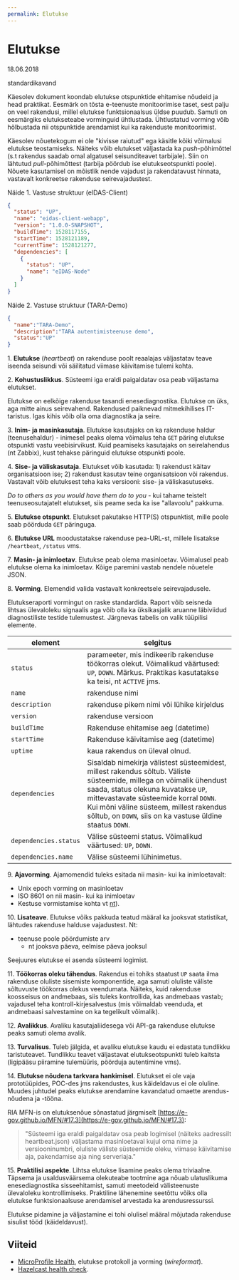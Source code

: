 ```yaml
---
permalink: Elutukse
---
```


# Elutukse

18.06.2018

standardikavand

Käesolev dokument koondab elutukse otspunktide ehitamise nõudeid ja head praktikat. Eesmärk on tõsta e-teenuste monitoorimise taset, sest palju on veel rakendusi, millel elutukse funktsionaalsus üldse puudub. Samuti on eesmärgiks elutukseteabe vorminguid ühtlustada. Ühtlustatud vorming võib hõlbustada nii otspunktide arendamist kui ka rakenduste monitoorimist.

Käesolev nõuetekogum ei ole "kivisse raiutud" ega käsitle kõiki võimalusi elutukse teostamiseks. Näiteks võib elutukset väljastada ka _push_-põhimõttel (s.t rakendus saadab omal algatusel seisunditeavet tarbijale). Siin on lähtutud _pull_-põhimõttest (tarbija pöördub ise elutukseotspunkti poole). Nõuete kasutamisel on mõistlik nende vajadust ja rakendatavust hinnata, vastavalt konkreetse rakenduse seirevajadustest.

Näide 1. Vastuse struktuur (eIDAS-Client)

```json
{
  "status": "UP",
  "name": "eidas-client-webapp",
  "version": "1.0.0-SNAPSHOT",
  "buildTime": 1528117155,
  "startTime": 1528121189,
  "currentTime": 1528121277,
  "dependencies": [
    {
      "status": "UP",
      "name": "eIDAS-Node"
    }
  ]
}
```

Näide 2. Vastuse struktuur (TARA-Demo)

```json
{
  "name":"TARA-Demo",
  "description":"TARA autentimisteenuse demo",
  "status":"UP"
}
```

1\. **Elutukse** (_heartbeat_) on rakenduse poolt reaalajas väljastatav teave iseenda seisundi või säilitatud viimase käivitamise tulemi kohta.

2\. **Kohustuslikkus**. Süsteemi iga eraldi paigaldatav osa peab väljastama elutukset.

Elutukse on eelkõige rakenduse tasandi enesediagnostika. Elutukse on üks, aga mitte ainus seirevahend. Rakendused paiknevad mitmekihilises IT-taristus. Igas kihis võib olla oma diagnostika ja seire.

3\. **Inim- ja masinkasutaja**. Elutukse kasutajaks on ka rakenduse haldur (teenusehaldur) - inimesel peaks olema võimalus teha `GET` päring elutukse otspunkti vastu veebisirvikust. Kuid peamiseks kasutajaks on seirelahendus (nt Zabbix), kust tehakse päringuid elutukse otspunkti poole.

4\. **Sise- ja väliskasutaja**. Elutukset võib kasutada: 1) rakendust käitav organisatsioon ise; 2) rakendust kasutav teine organisatsioon või rakendus. Vastavalt võib elutuksest teha kaks versiooni: sise- ja väliskasutuseks.

_Do to others as you would have them do to you_ - kui tahame teistelt teenuseosutajatelt elutukset, siis peame seda ka ise "allavoolu" pakkuma.

5\. **Elutukse otspunkt**. Elutukset pakutakse HTTP(S) otspunktist, mille poole saab pöörduda `GET` päringuga.

6\. **Elutukse URL** moodustatakse rakenduse pea-URL-st, millele lisatakse `/heartbeat`, `/status` vms.

7\. **Masin- ja inimloetav**. Elutukse peab olema masinloetav. Võimalusel peab elutukse olema ka inimloetav. Kõige paremini vastab nendele nõuetele JSON.

8\. **Vorming**. Elemendid valida vastavalt konkreetsele seirevajadusele.

Elutukseraporti vormingut on raske standardida. Raport võib seisneda lihtsas ülevaloleku signaalis aga võib olla ka üksikasjalik aruanne läbiviidud diagnostiliste testide tulemustest. Järgnevas tabelis on valik tüüpilisi elemente.

element | selgitus
--------|-----------
`status` | parameeter, mis indikeerib rakenduse töökorras olekut. Võimalikud väärtused: `UP`, `DOWN`. Märkus. Praktikas kasutatakse ka teisi, nt `ACTIVE` jms.
`name`  | rakenduse nimi
`description` | rakenduse pikem nimi või lühike kirjeldus
`version` | rakenduse versioon
`buildTime` | Rakenduse ehitamise aeg (datetime)
`startTime` | Rakenduse käivitamise aeg (datetime)
`uptime` | kaua rakendus on üleval olnud.
`dependencies` | Sisaldab nimekirja välistest süsteemidest, millest rakendus sõltub. Väliste süsteemide, millega on võimalik ühendust saada, status olekuna kuvatakse `UP`, mittevastavate süsteemide korral `DOWN`. Kui mõni väline süsteem, millest rakendus sõltub, on `DOWN`, siis on ka vastuse üldine staatus `DOWN`.
`dependencies.status` | Välise süsteemi status. Võimalikud väärtused: `UP`, `DOWN`. 
`dependencies.name` | Välise süsteemi lühinimetus.

9\. **Ajavorming**. Ajamomendid tuleks esitada nii masin- kui ka inimloetavalt:
- Unix epoch vorming on masinloetav
- ISO 8601 on nii masin- kui ka inimloetav
- Kestuse vormistamise kohta vt [nt](https://www.digi.com/resources/documentation/digidocs/90001437-13/reference/r_iso_8601_duration_format.htm)).

10\. **Lisateave**. Elutukse võiks pakkuda teatud määral ka jooksvat statistikat, lähtudes rakenduse halduse vajadustest. Nt:
- teenuse poole pöördumiste arv
  - nt jooksva päeva, eelmise päeva jooksul

Seejuures elutukse ei asenda süsteemi logimist.
  
11\. **Töökorras oleku tähendus**. Rakendus ei tohiks staatust `UP` saata ilma rakenduse oluliste sisemiste komponentide, aga samuti oluliste väliste sõltuvuste töökorras olekus veendumata. Näiteks, kuid rakenduse koosseisus on andmebaas, siis tuleks kontrollida, kas andmebaas vastab; vajadusel teha kontroll-kirjesalvestus (mis võimaldab veenduda, et andmebaasi salvestamine on ka tegelikult võimalik). 

12\. **Avalikkus**. Avaliku kasutajaliidesega või API-ga rakenduse elutukse peaks samuti olema avalik.

13\. **Turvalisus**. Tuleb jälgida, et avaliku elutukse kaudu ei edastata tundlikku taristuteavet. Tundlikku teavet väljastavat elutukseotspunkti tuleb kaitsta (ligipääsu piiramine tulemüüris, pöörduja autentimine vms).

14\. **Elutukse nõudena tarkvara hankimisel**. Elutukset ei ole vaja prototüüpides, POC-des jms rakendustes, kus käideldavus ei ole oluline. Muudes juhtudel peaks elutukse arendamine kavandatud omaette arendus-nõudena ja -tööna.

RIA MFN-is on elutuksenõue sõnastatud järgmiselt [https://e-gov.github.io/MFN/#17.3](https://e-gov.github.io/MFN/#17.3):

> "Süsteemi iga eraldi paigaldatav osa peab logimisel (näiteks aadressilt heartbeat.json) väljastama masinloetaval kujul oma nime ja versiooninumbri, oluliste väliste süsteemide oleku, viimase käivitamise aja, pakendamise aja ning serveriaja."

15\. **Praktilisi aspekte**. Lihtsa elutukse lisamine peaks olema triviaalne. Täpsema ja usaldusväärsema olekuteabe tootmine aga nõuab ulatuslikuma enesediagnostika sisseehitamist, samuti meetodeid välisteenuste ülevaloleku kontrollimiseks. Praktiline lähenemine seetõttu võiks olla elutukse funktsionaalsuse arendamisel arvestada ka arendusressurssi.

Elutukse pidamine ja väljastamine ei tohi olulisel määral mõjutada rakenduse sisulist tööd (käideldavust).

## Viiteid

- [MicroProfile Health](https://github.com/eclipse/microprofile-health), elutukse protokoll ja vorming (_wireformat_).
- [Hazelcast health check](http://docs.hazelcast.org/docs/latest/manual/html-single/#health-check).

